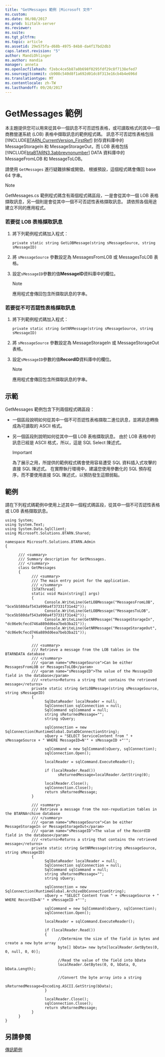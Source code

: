 ```yaml
---
title: "GetMessages 範例 |Microsoft 文件"
ms.custom: 
ms.date: 06/08/2017
ms.prod: biztalk-server
ms.reviewer: 
ms.suite: 
ms.tgt_pltfrm: 
ms.topic: article
ms.assetid: 29e575fa-d68b-4975-84b8-da4f17bd2db3
caps.latest.revision: "5"
author: MandiOhlinger
ms.author: mandia
manager: anneta
ms.openlocfilehash: f2ebc4ce5b87a0b698f0295fdf29c8f7138efed7
ms.sourcegitcommit: cb908c540d8f1a692d01dc8f313e16cb4b4e696d
ms.translationtype: MT
ms.contentlocale: zh-TW
ms.lasthandoff: 09/20/2017
---
```

# <a name="getmessages-sample"></a>GetMessages 範例
本主題提供您可以用來從其中一個訊息不可否認性表格，或可讀取格式的其中一個商務營運系統 (LOB) 表格中擷取訊息的範例程式碼。 訊息不可否認性表格包括 [!INCLUDE[BTARN_CurrentVersion_FirstRef](../../includes/btarn-currentversion-firstref-md.md)] 封存資料庫中的 MessageStorageIn 和 MessageStorageOut，而 LOB 表格包括 [!INCLUDE[btaBTARN3.3abbrevnonumber](../../includes/btabtarn3-3abbrevnonumber-md.md)] DATA 資料庫中的 MessageFromLOB 和 MessageToLOB。  
  
 請使用 `GetMessages` 進行疑難排解或開發。 根據預設，這個程式碼會傳回 base 64 字串。  
  
> [!NOTE]
>  GetMessages.cs 範例程式碼含有兩個程式碼區段，一是會從其中一個 LOB 表格擷取訊息，另一個則是會從其中一個不可否認性表格擷取訊息。 請依照各個用途建立不同的應用程式。  
  
### <a name="to-retrieve-messages-from-an-lob-table"></a>若要從 LOB 表格擷取訊息  
  
1.  將下列範例程式碼加入程式：  
  
     `private static string GetLOBMessage(string sMessageSource, string sMessageID)`  
  
2.  將 `sMessageSource` 參數設定為 MessagesFromLOB 或 MessagesToLOB 表格。  
  
3.  設定`sMessageID`參數的值**MessageID**資料庫中的欄位。  
  
    > [!NOTE]
    >  應用程式會傳回包含所擷取訊息的字串。  
  
### <a name="to-retrieve-messages-from-a-non-repudiation-table"></a>若要從不可否認性表格擷取訊息  
  
1.  將下列範例程式碼加入程式：  
  
     `private static string GetNRMessage(string sMessageSource, string sMessageID)`  
  
2.  將 `sMessageSource` 參數設定為 MessageStorageIn 或 MessageStorageOut 表格。  
  
3.  設定`sMessageID`參數的值**RecordID**資料庫中的欄位。  
  
    > [!NOTE]
    >  應用程式會傳回包含所擷取訊息的字串。  
  
## <a name="demonstrates"></a>示範  
 GetMessages 範例包含下列兩個程式碼區段：  
  
-   一個區段說明如何從其中一個不可否認性表格擷取二進位訊息，並將訊息轉換成為可讀取的 ASCII 格式。  
  
-   另一個區段則說明如何從其中一個 LOB 表格擷取訊息。 由於 LOB 表格中的訊息已經是 ASCII 格式，所以，這是 SQL Select 陳述式。  
  
    > [!IMPORTANT]
    >  為了展示之用，所提供的範例程式碼會使用容易遭受 SQL 資料插入式攻擊的直接 SQL 陳述式。 在實際執行環境中，建議您使用參數化的 SQL 預存程序，而不要使用直接 SQL 陳述式，以預防發生這類弱點。  
  
## <a name="example"></a>範例  
 請在下列程式碼範例中使用上述其中一個程式碼區段，從其中一個不可否認性表格或 LOB 表格擷取訊息。  
  
```  
using System;  
using System.Text;  
using System.Data.SqlClient;   
using Microsoft.Solutions.BTARN.Shared;  
  
namespace Microsoft.Solutions.BTARN.Admin  
{  
  
      /// <summary>  
      /// Summary description for GetMessages.  
      /// </summary>  
      class GetMessages  
      {  
            /// <summary>  
            /// The main entry point for the application.  
            /// </summary>  
            [STAThread]  
            static void Main(string[] args)  
            {  
                  Console.WriteLine(GetLOBMessage("MessagesFromLOB", "bce5b580daf543a990a4f37331f31e42"));  
                  Console.WriteLine(GetLOBMessage("MessagesToLOB", "bce5b580daf543a990a4f37331f31e42"));  
                  Console.WriteLine(GetNRMessage("MessageStorageIn", "dc06e9cfecd746a889dd6ea7beb3ba21"));  
                  Console.WriteLine(GetNRMessage("MessageStorageOut", "dc06e9cfecd746a889dd6ea7beb3ba21"));  
            }  
  
            /// <summary>  
            /// Retrieve a message from the LOB tables in the BTARNDATA database  
            /// </summary>  
            /// <param name="sMessageSource">Can be either MessagesFromLOB or MessagesToLOB</param>  
            /// <param name="sMessageID">The value of the MessageID field in the database</param>  
            /// <returns>Returns a string that contains the retrieved message</returns>        
            private static string GetLOBMessage(string sMessageSource, string sMessageID)  
            {  
                  SqlDataReader localReader = null;  
                  SqlConnection sqlConnection = null;  
                  SqlCommand sqlCommand = null;  
                  string sReturnedMessage="";              
                  string sQuery;  
  
                  sqlConnection = new SqlConnection(RuntimeGlobal.DataDbConnectionString);  
                  sQuery = "SELECT ServiceContent from " + sMessageSource + " WHERE MessageID=N'" + sMessageID +"'";  
  
                  sqlCommand = new SqlCommand(sQuery, sqlConnection);  
                  sqlConnection.Open();  
  
                  localReader = sqlCommand.ExecuteReader();  
  
                  if (localReader.Read())  
                        sReturnedMessage=localReader.GetString(0);  
  
                  localReader.Close();  
                  sqlConnection.Close();        
                  return sReturnedMessage;              
            }  
  
            /// <summary>  
            /// Retrieve a message from the non-repudiation tables in the BTARNArchive database  
            /// </summary>  
            /// <param name="sMessageSource">Can be either MessageStorageIn or MessageStorageOut</param>  
            /// <param name="sMessageID">The value of the RecordID field in the database</param>  
            /// <returns>Returns a string that contains the retrieved message</returns>  
            private static string GetNRMessage(string sMessageSource, string sMessageID)  
            {  
                  SqlDataReader localReader = null;  
                  SqlConnection sqlConnection = null;  
                  SqlCommand sqlCommand = null;  
                  string sReturnedMessage="";              
                  string sQuery;  
  
                  sqlConnection = new SqlConnection(RuntimeGlobal.ArchiveDbConnectionString);  
                  sQuery = "SELECT Content from " + sMessageSource + " WHERE RecordID=N'" + sMessageID +"'";  
  
                  sqlCommand = new SqlCommand(sQuery, sqlConnection);  
                  sqlConnection.Open();  
  
                  localReader = sqlCommand.ExecuteReader();  
  
                  if (localReader.Read())  
                  {  
                        //Determine the size of the field in bytes and create a new byte array  
                        byte[] bData= new byte[localReader.GetBytes(0, 0, null, 0, 0)];  
  
                        //Read the value of the field into bData  
                        localReader.GetBytes(0, 0, bData, 0, bData.Length);  
  
                        //Convert the byte array into a string  
                        sReturnedMessage=Encoding.ASCII.GetString(bData);  
                  }  
  
                  localReader.Close();  
                  sqlConnection.Close();        
                  return sReturnedMessage;              
            }  
      }  
}  
```  
  
## <a name="see-also"></a>另請參閱  
 [傳訊範例](../../adapters-and-accelerators/accelerator-rosettanet/messaging-samples.md)